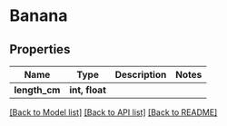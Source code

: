 # Banana

## Properties
Name | Type | Description | Notes
------------ | ------------- | ------------- | -------------
**length_cm** | **int, float** |  | 

[[Back to Model list]](../README.md#documentation-for-models) [[Back to API list]](../README.md#documentation-for-api-endpoints) [[Back to README]](../README.md)



